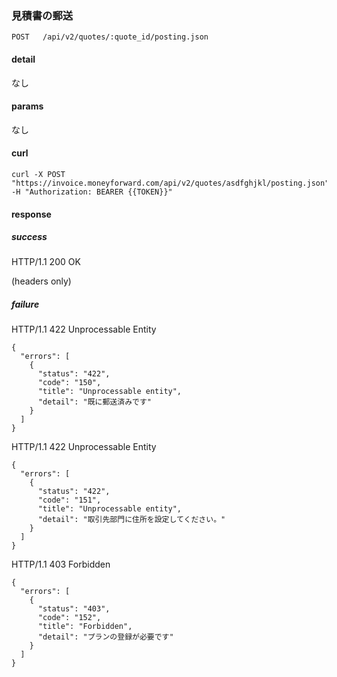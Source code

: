 ### 見積書の郵送

```
POST   /api/v2/quotes/:quote_id/posting.json
```

#### detail

なし

#### params

なし

#### curl

```
curl -X POST "https://invoice.moneyforward.com/api/v2/quotes/asdfghjkl/posting.json" -H "Authorization: BEARER {{TOKEN}}"
```

#### response
##### success
HTTP/1.1 200 OK

(headers only)

##### failure
HTTP/1.1 422 Unprocessable Entity

```
{
  "errors": [
    {
      "status": "422",
      "code": "150",
      "title": "Unprocessable entity",
      "detail": "既に郵送済みです"
    }
  ]
}
```

HTTP/1.1 422 Unprocessable Entity
```
{
  "errors": [
    {
      "status": "422",
      "code": "151",
      "title": "Unprocessable entity",
      "detail": "取引先部門に住所を設定してください。"
    }
  ]
}
```

HTTP/1.1 403 Forbidden

```
{
  "errors": [
    {
      "status": "403",
      "code": "152",
      "title": "Forbidden",
      "detail": "プランの登録が必要です"
    }
  ]
}
```
